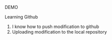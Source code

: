 DEMO

Learning Github

1. I know how to push modification to github
2. Uploading modification to the local repository

